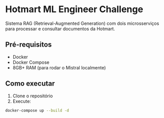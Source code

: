# Hotmart ML Engineer Challenge

Sistema RAG (Retrieval-Augmented Generation) com dois microsserviços para processar e consultar documentos da Hotmart.

## Pré-requisitos
- Docker
- Docker Compose
- 8GB+ RAM (para rodar o Mistral localmente)

## Como executar

1. Clone o repositório
2. Execute:
```bash
docker-compose up --build -d